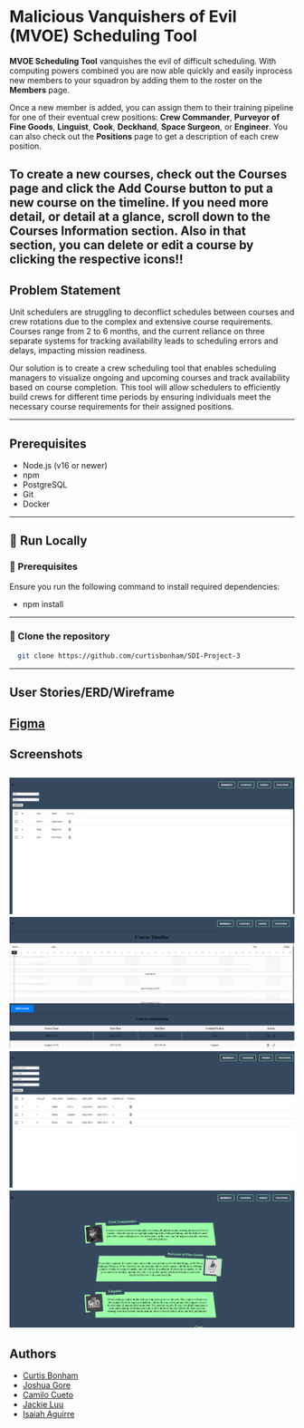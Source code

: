 # Malicious Vanquishers of Evil (MVOE) Scheduling Tool

**MVOE Scheduling Tool** vanquishes the evil of difficult scheduling. With computing powers combined you are now able quickly and easily inprocess new members to your squadron by adding them to the roster on the **Members** page.

Once a new member is added, you can assign them to their training pipeline for one of their eventual crew positions: **Crew Commander**, **Purveyor of Fine Goods**, **Linguist**, **Cook**, **Deckhand**, **Space Surgeon**, or **Engineer**. You can also check out the **Positions** page to get a description of each crew position.

To create a new courses, check out the **Courses** page and click the **Add Course** button to put a new course on the timeline. If you need more detail, or detail at a glance, scroll down to the **Courses Information** section. Also in that section, you can delete or edit a course by clicking the respective icons!!
---

## Problem Statement

Unit schedulers are struggling to deconflict schedules between courses and crew rotations due to the complex and extensive course requirements. Courses range from 2 to 6 months, and the current reliance on three separate systems for tracking availability leads to scheduling errors and delays, impacting mission readiness.


Our solution is to create a crew scheduling tool that enables scheduling managers to visualize ongoing and upcoming courses and track availability based on course completion. This tool will allow schedulers to efficiently build crews for different time periods by ensuring individuals meet the necessary course requirements for their assigned positions.

---
## Prerequisites

- Node.js (v16 or newer)
- npm
- PostgreSQL
- Git
- Docker
---

## 🚀 Run Locally

### 📌 Prerequisites

Ensure you run the following command to install required dependencies:

-   npm install

----

### 🔹 Clone the repository

```bash
  git clone https://github.com/curtisbonham/SDI-Project-3
```
---
## User Stories/ERD/Wireframe

[Figma](https://www.figma.com/board/tFoJ139YpyI3SxZGz8hjRo/Project-3?node-id=40-118&t=g3NpV4sDbmqEVQzO-0)
---

## Screenshots

![Members Tab](./client/public/membersTab.png)
![Courses Tab](./client/public/CoursesTab.png)
![Crews Tab](./client/public/CrewsTab.png)
![Positions Tab](./client/public/PositionsTab.png)
---

## Authors

-   [Curtis Bonham](https://github.com/Adam-Brace)
-   [Joshua Gore](https://github.com/Adam-Brace)
-   [Camilo Cueto](https://github.com/Adam-Brace)
-   [Jackie Luu](https://github.com/Adam-Brace)
-   [Isaiah Aguirre](https://github.com/Adam-Brace)

